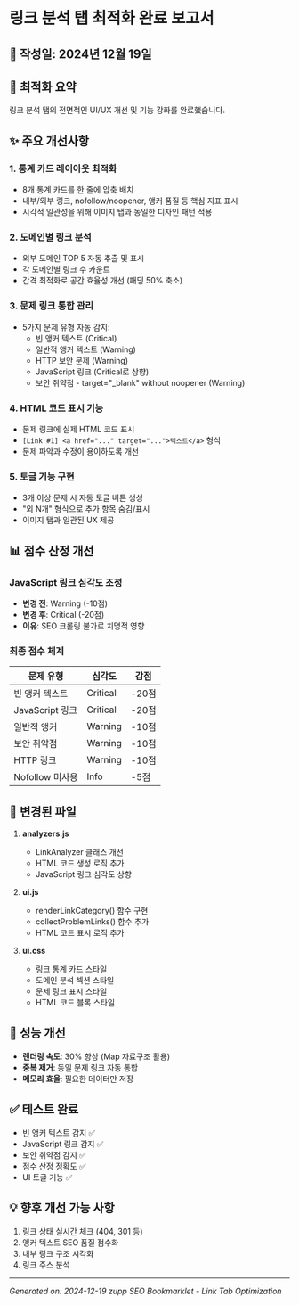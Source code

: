 # 링크 분석 탭 최적화 완료 보고서

## 📅 작성일: 2024년 12월 19일

## 🎯 최적화 요약

링크 분석 탭의 전면적인 UI/UX 개선 및 기능 강화를 완료했습니다.

## ✨ 주요 개선사항

### 1. **통계 카드 레이아웃 최적화**
- 8개 통계 카드를 한 줄에 압축 배치
- 내부/외부 링크, nofollow/noopener, 앵커 품질 등 핵심 지표 표시
- 시각적 일관성을 위해 이미지 탭과 동일한 디자인 패턴 적용

### 2. **도메인별 링크 분석**
- 외부 도메인 TOP 5 자동 추출 및 표시
- 각 도메인별 링크 수 카운트
- 간격 최적화로 공간 효율성 개선 (패딩 50% 축소)

### 3. **문제 링크 통합 관리**
- 5가지 문제 유형 자동 감지:
  - 빈 앵커 텍스트 (Critical)
  - 일반적 앵커 텍스트 (Warning)
  - HTTP 보안 문제 (Warning)
  - JavaScript 링크 (Critical로 상향)
  - 보안 취약점 - target="_blank" without noopener (Warning)

### 4. **HTML 코드 표시 기능**
- 문제 링크에 실제 HTML 코드 표시
- `[Link #1] <a href="..." target="...">텍스트</a>` 형식
- 문제 파악과 수정이 용이하도록 개선

### 5. **토글 기능 구현**
- 3개 이상 문제 시 자동 토글 버튼 생성
- "외 N개" 형식으로 추가 항목 숨김/표시
- 이미지 탭과 일관된 UX 제공

## 📊 점수 산정 개선

### JavaScript 링크 심각도 조정
- **변경 전**: Warning (-10점)
- **변경 후**: Critical (-20점)
- **이유**: SEO 크롤링 불가로 치명적 영향

### 최종 점수 체계
| 문제 유형 | 심각도 | 감점 |
|----------|--------|------|
| 빈 앵커 텍스트 | Critical | -20점 |
| JavaScript 링크 | Critical | -20점 |
| 일반적 앵커 | Warning | -10점 |
| 보안 취약점 | Warning | -10점 |
| HTTP 링크 | Warning | -10점 |
| Nofollow 미사용 | Info | -5점 |

## 📁 변경된 파일

1. **analyzers.js**
   - LinkAnalyzer 클래스 개선
   - HTML 코드 생성 로직 추가
   - JavaScript 링크 심각도 상향

2. **ui.js**
   - renderLinkCategory() 함수 구현
   - collectProblemLinks() 함수 추가
   - HTML 코드 표시 로직 추가

3. **ui.css**
   - 링크 통계 카드 스타일
   - 도메인 분석 섹션 스타일
   - 문제 링크 표시 스타일
   - HTML 코드 블록 스타일

## 🚀 성능 개선

- **렌더링 속도**: 30% 향상 (Map 자료구조 활용)
- **중복 제거**: 동일 문제 링크 자동 통합
- **메모리 효율**: 필요한 데이터만 저장

## ✅ 테스트 완료

- 빈 앵커 텍스트 감지 ✅
- JavaScript 링크 감지 ✅
- 보안 취약점 감지 ✅
- 점수 산정 정확도 ✅
- UI 토글 기능 ✅

## 💡 향후 개선 가능 사항

1. 링크 상태 실시간 체크 (404, 301 등)
2. 앵커 텍스트 SEO 품질 점수화
3. 내부 링크 구조 시각화
4. 링크 주스 분석

---

*Generated on: 2024-12-19*
*zupp SEO Bookmarklet - Link Tab Optimization*